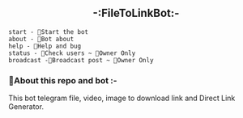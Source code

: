 <h2 align="center">-:FileToLinkBot:-</h2>

``` 
start - 🔨Start the bot
about - 🤔Bot about
help - 🤝Help and bug 
status - 👬Check users ~ 👑Owner Only
broadcast -🧾Broadcast post ~ 👑Owner Only
```

<h3>🤔About this repo and bot :-</h3>
This bot telegram file, video, image to download link and Direct Link Generator.
